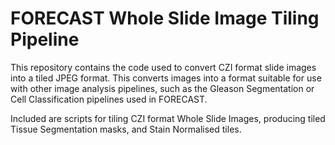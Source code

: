 # FORECAST Whole Slide Image Tiling Pipeline

This repository contains the code used to convert CZI format slide images into a tiled JPEG format. This converts images into a format suitable for use with other image analysis pipelines, such as the Gleason Segmentation or Cell Classification pipelines used in FORECAST.

Included are scripts for tiling CZI format Whole Slide Images, producing tiled Tissue Segmentation masks, and Stain Normalised tiles.
